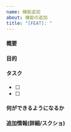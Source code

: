 ```yaml
---
name: 機能追加
about: 機能の追加
title: "[FEAT]: "
---
```


#### 概要



#### 目的


#### タスク

- [ ]
- [ ]

#### 何ができるようになるか



#### 追加情報(詳細/スクショ)
